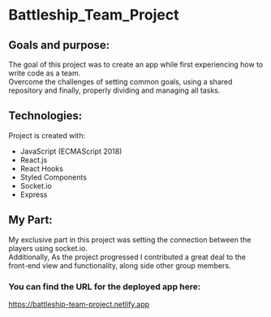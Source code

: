 # Battleship_Team_Project

## Goals and purpose:
The goal of this project was to create an app while first experiencing how to write code as a team.  
Overcome the challenges of setting common goals, using a shared repository and finally, properly dividing and managing all tasks.  

## Technologies:
Project is created with:
* JavaScript (ECMAScript 2018)
* React.js
* React Hooks
* Styled Components
* Socket.io
* Express

## My Part:
My exclusive part in this project was setting the connection between the players using socket.io.  
Additionally, As the project progressed I contributed a great deal to the front-end view and functionality,
along side other group members.


### You can find the URL for the deployed app here:
https://battleship-team-project.netlify.app




